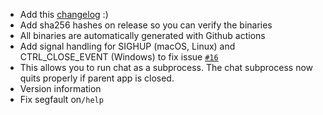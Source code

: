 
- Add this [changelog](https://github.com/kuvaus/LlamaGPTJ-chat/blob/main/CHANGELOG.md) :)
- Add sha256 hashes on release so you can verify the binaries
- All binaries are automatically generated with Github actions
- Add signal handling for SIGHUP (macOS, Linux) and CTRL_CLOSE_EVENT (Windows) to fix issue [`#16`](https://github.com/kuvaus/LlamaGPTJ-chat/issues/16)
- This allows you to run chat as a subprocess. The chat subprocess now quits properly if parent app is closed.
- Version information
- Fix segfault on`/help`
